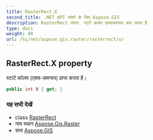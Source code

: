 ```yaml
---
title: RasterRect.X
second_title: .NET API संदर्भ के लिए Aspose.GIS
description: RasterRect संपत्त. स्टर्ट कलम एक्ससमन्वय प्रप्त करत है
type: docs
weight: 40
url: /hi/net/aspose.gis.raster/rasterrect/x/
---
```

## RasterRect.X property

स्टार्ट कॉलम (एक्स-समन्वय) प्राप्त करता है।

```csharp
public int X { get; }
```

### यह सभी देखें

* class [RasterRect](../)
* नाम स्थान [Aspose.Gis.Raster](../../rasterrect/)
* सभा [Aspose.GIS](../../../)


